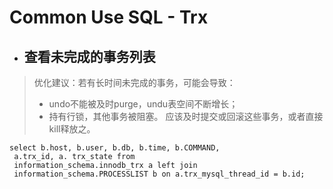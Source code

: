 # Common Use SQL - Trx


* ## 查看未完成的事务列表
> 优化建议：若有长时间未完成的事务，可能会导致：
> - undo不能被及时purge，undu表空间不断增长；
> - 持有行锁，其他事务被阻塞。
> 应该及时提交或回滚这些事务，或者直接kill释放之。

```mysql
select b.host, b.user, b.db, b.time, b.COMMAND,
 a.trx_id, a. trx_state from
 information_schema.innodb_trx a left join
 information_schema.PROCESSLIST b on a.trx_mysql_thread_id = b.id;
```

